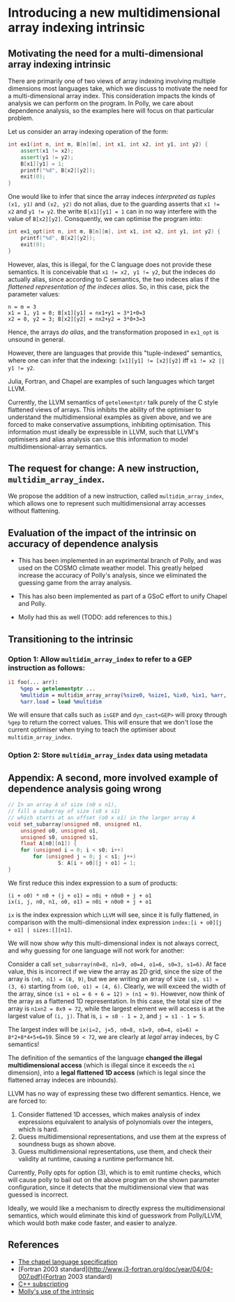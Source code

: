 # Introducing a new multidimensional array indexing intrinsic
	
## Motivating the need for a multi-dimensional array indexing intrinsic
There are primarily one of two views of array indexing involving
multiple dimensions most languages take, which we discuss to motivate 
the need for a multi-dimensional array index. This consideration impacts
the kinds of analysis we can perform on the program. In Polly, we care about
dependence analysis, so the examples here will focus on that particular problem.

Let us consider an array indexing operation of the form:
```cpp
int ex1(int n, int m, B[n][m], int x1, int x2, int y1, int y2) {
	assert(x1 != x2);
	assert(y1 != y2);
	B[x1][y1] = 1;
	printf("%d", B[x2][y2]);
	exit(0);
}
```

One would like to infer that since the array indeces _interpreted as tuples_
`(x1, y1)` and `(x2, y2)` do not alias, due to the guarding asserts
that `x1 != x2` and `y1 != y2`. the write `B[x1][y1] = 1` can 
in no way interfere with the value of `B[x2][y2]`. Consquently,
we can optimise the program into:


```cpp
int ex1_opt(int n, int m, B[n][m], int x1, int x2, int y1, int y2) {
	printf("%d", B[x2][y2]);
	exit(0);
}
```

However, alas, this is illegal, for the C language does not provide these
semantics. It is conceivable that `x1 != x2, y1 != y2`, but the indeces
do actually alias, since according to C semantics, the two indeces alias
if the _flattened representation of the indeces alias_. So, in this case,
pick the parameter values:

```
n = m = 3
x1 = 1, y1 = 0; B[x1][y1] = nx1+y1 = 3*1+0=3
x2 = 0, y2 = 3; B[x2][y2] = nx2+y2 = 3*0+3=3
```

Hence, the arrays _do alias_, and the transformation proposed in `ex1_opt`
is unsound in general.

However, there are languages that provide this "tuple-indexed" semantics,
where one can infer that the indexing:
`[x1][y1] != [x2][y2]` iff `x1 != x2 || y1 != y2`.

Julia, Fortran, and Chapel are examples of such languages which target
LLVM.

Currently, the LLVM semantics of `getelementptr` talk purely of
the C style flattened views of arrays. This inhibits the ability of the optimiser
to understand the multidimensional examples as given above, and we
are forced to make conservative assumptions, inhibiting optimisation. 
This information must ideally be expressible in LLVM, such that LLVM's optimisers and
alias analysis can use this information to model multidimensional-array
semantics.



## The request for change: A new instruction, `multidim_array_index`.

We propose the addition of a new instruction, called `multidim_array_index`,
which allows one to represent such multidimensional array accesses without
flattening.


## Evaluation of the impact of the intrinsic on accuracy of dependence analysis
- This has been implemented in an exprimental branch of Polly, and was used 
on the COSMO climate weather model. This greatly helped increase the accuracy
of Polly's analysis, since we eliminated the guessing game from the array analysis.

- This has also been implemented as part of a GSoC effort to unify
Chapel and Polly. 

- Molly had this as well (TODO: add references to this.)

## Transitioning to the intrinsic

### Option 1: Allow `multidim_array_index` to refer to a GEP instruction as follows:

```llvm
i1 foo(... arr):
    %gep = getelementptr ...
    %multidim = multidim_array_array(%size0, %size1, %ix0, %ix1, %arr, %gep)
    %arr.load = load %multidim
```

We will ensure that calls such as `isGEP` and `dyn_cast<GEP>` will proxy
through `%gep` to return the correct values. This will ensure that we don't
lose the current optimiser when trying to teach the optimiser about
`multidim_array_index`.

### Option 2: Store `multidim_array_index` data using metadata


## Appendix: A second, more involved example of dependence analysis going wrong

```cpp
// In an array A of size (n0 x n1), 
// fill a subarray of size (s0 x s1)
// which starts at an offset (o0 x o1) in the larger array A
void set_subarray(unsigned n0, unsigned n1,
	unsigned o0, unsigned o1,
	unsigned s0, unsigned s1,
	float A[n0][n1]) {
	for (unsigned i = 0; i < s0; i++)
		for (unsigned j = 0; j < s1; j++)
				S: A[i + o0][j + o1] = 1;
}
```
We first reduce this index expression to a sum of products:

```
(i + o0) * n0 + (j + o1) = n0i + n0o0 + j + o1
ix(i, j, n0, n1, o0, o1) = n0i + n0o0 + j + o1
```

`ix` is the index expression which `LLVM` will see, since it is fully
flattened, in comparison with the multi-dimensional index expression
`index:[i + o0][j + o1] | sizes:[][n1]`.

We will now show _why_ this multi-dimensional index is not always correct,
and why guessing for one language will not work for another:

Consider a call `set_subarray(n0=8, n1=9, o0=4, o1=6, s0=3, s1=6)`. At face
value, this is incorrect if we view the array as 2D grid, since the size
of the array is `(n0, n1) = (8, 9)`, but we are writing an array of size
`(s0, s1) = (3, 6)` starting from `(o0, o1) = (4, 6)`. Clearly, we will
exceed the width of the array, since `(s1 + o1 = 6 + 6 = 12) > (n1 = 9)`.
However, now think of the array as a flattened 1D representation. In this
case, the total size of the array is `n1xn2 = 8x9 = 72`, while the largest
element we will access is at the largest value of `(i, j)`. That is, 
`i = s0 - 1 = 2`, and `j = s1 - 1 = 5`.

The largest index will be `ix(i=2, j=5, n0=8, n1=9, o0=4, o1=6) = 8*2+8*4+5+6=59`.
Since `59 < 72`, we are clearly at _legal_ array indeces, by C semantics!

The definition of the semantics of the language **changed the illegal
multidimensional access** (which is illegal since it exceeds the `n1`
dimension), into a **legal flattened 1D access** (which is legal since the
flattened array indeces are inbounds).

LLVM has no way of expressing these two different semantics. Hence, we are
forced to:
1. Consider flattened 1D accesses, which makes analysis of index expressions
equivalent to analysis of polynomials over the integers, which is hard.
2. Guess multidimensional representations, and use them at the express of
soundness bugs as shown above.
3. Guess multidimensional representations, use them, and check their validity
at runtime, causing a runtime performance hit.


Currently, Polly opts for option (3), which is to emit runtime checks, which
will cause polly to bail out on the above program on the shown parameter
configuration, since it detects that the multidimensional view that was
guessed is incorrect.

Ideally, we would like a mechanism to directly express the multidimensional
semantics, which would eliminate this kind of guesswork from Polly/LLVM,
which would both make code faster, and easier to analyze.

## References
- [The chapel language specification](https://chapel-lang.org/docs/1.13/_downloads/chapelLanguageSpec.pdf)
- [Fortran 2003 standard](http://www.j3-fortran.org/doc/year/04/04-007.pdf}{Fortran 2003 standard)
- [C++ subscripting](http://eel.is/c++draft/expr.sub)
- [Molly's use of the intrinsic](https://github.com/Meinersbur/llvm/blob/molly/include/llvm/IR/IntrinsicsMolly.td#L3)
